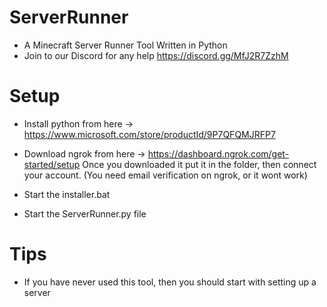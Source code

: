 # ServerRunner
* A Minecraft Server Runner Tool Written in Python
* Join to our Discord for any help https://discord.gg/MfJ2R7ZzhM

# Setup

* Install python from here
-> https://www.microsoft.com/store/productId/9P7QFQMJRFP7

* Download ngrok from here
-> https://dashboard.ngrok.com/get-started/setup
Once you downloaded it put it in the folder, then connect your account.
(You need email verification on ngrok, or it wont work)

* Start the installer.bat

* Start the ServerRunner.py file

# Tips

* If you have never used this tool, then you should start with setting up a server

